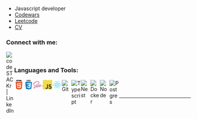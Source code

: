 
- Javascript developer
- <a href="https://www.codewars.com/users/KarpivOleksandr">Codewars</a>
- <a href="https://leetcode.com/SashaZ4A4/">Leetcode</a>
- <a href="https://scott-kinzer.github.io/about-me.pdf">CV</a>


### Connect with me:

[<img align="left" alt="codeSTACKr | LinkedIn" width="22px" src="https://www.svgrepo.com/show/110195/linkedin.svg" />][linkedin]


<br />

### Languages and Tools:

<img align="left" alt="HTML5" width="26px" src="https://raw.githubusercontent.com/github/explore/80688e429a7d4ef2fca1e82350fe8e3517d3494d/topics/html/html.png" />
<img align="left" alt="CSS3" width="26px" src="https://raw.githubusercontent.com/github/explore/80688e429a7d4ef2fca1e82350fe8e3517d3494d/topics/css/css.png" />
<img align="left" alt="Sass" width="26px" src="https://raw.githubusercontent.com/github/explore/80688e429a7d4ef2fca1e82350fe8e3517d3494d/topics/sass/sass.png" />
<img align="left" alt="JavaScript" width="26px" src="https://raw.githubusercontent.com/github/explore/80688e429a7d4ef2fca1e82350fe8e3517d3494d/topics/javascript/javascript.png" />
<img align="left" alt="React" width="26px" src="https://raw.githubusercontent.com/github/explore/80688e429a7d4ef2fca1e82350fe8e3517d3494d/topics/react/react.png" />
<img align="left" alt="Git" width="26px" src="https://w7.pngwing.com/pngs/182/979/png-transparent-github-repository-commit-version-control-github-angle-rectangle-logo.png" />
<img align="left" alt="Typescript" width="26px" src="https://www.svgrepo.com/show/439022/typescript.svg" />
<img align="left" alt="Nest" width="26px" src="https://pbs.twimg.com/profile_images/1110148780991623201/vlqCsAVP_400x400.png" />
<img align="left" alt="Docker" width="26px" src="https://www.vhv.rs/dpng/d/417-4177618_docker-logo-png-transparent-png.png" />
<img align="left" alt="Node" width="26px" src="https://cdn-icons-png.flaticon.com/512/5968/5968322.png" />
<img align="left" alt="Postgres" width="26px" src="https://upload.wikimedia.org/wikipedia/commons/thumb/2/29/Postgresql_elephant.svg/1200px-Postgresql_elephant.svg.png" />

<br />
<br />

---


[linkedin]: https://www.linkedin.com/in/oleksandr-karpiv-086553210
